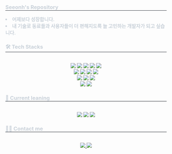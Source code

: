 <!--
**Seeongh/Seeongh** is a ✨ _special_ ✨ repository because its `README.md` (this file) appears on your GitHub profile.

Here are some ideas to get you started:

- 🔭 I’m currently working on ...
- 🌱 I’m currently learning ...
- 👯 I’m looking to collaborate on ...
- 🤔 I’m looking for help with ...
- 💬 Ask me about ...
- 📫 How to reach me: ...
- 😄 Pronouns: ...
- ⚡ Fun fact: ...
-->
<div align= "center">
    <!--<img src="https://capsule-render.vercel.app/api?type=wave&color=f2cec2&height=120&animation=&fontColor=ffffff&fontSize=40" />-->
    </div>
    <div style="text-align: left;"> 
    <h3 style="border-bottom: 1px solid #21262d; color: #c9d1d9;">  Seeonh's Repository</h2>  
    <div style="font-weight: 700; font-size: 15px; text-align: left; color: #c9d1d9;"> <li> 어제보다 성장합니다.</li><li> 내 기술로 동료들과 사용자들이 더 편해지도록 늘 고민하는 개발자가 되고 싶습니다. </div> 
    </div>
    <div style="text-align: left;">
    <h3 style="border-bottom: 1px solid #21262d; color: #c9d1d9;"> 🛠️ Tech Stacks </h3> <br> 
    <div  align= "center">
          <img src="https://img.shields.io/badge/C-A8B9CC?style=flat-square&logo=C&logoColor=white">
          <img src="https://img.shields.io/badge/HTML5-E34F26?style=flat-square&logo=HTML5&logoColor=white">
          <img src="https://img.shields.io/badge/jQuery-0769AD?style=flat-square&logo=jQuery&logoColor=white">        
          <img src="https://img.shields.io/badge/Spring-6DB33F?style=flat-square&logo=Spring&logoColor=white">
          <img src="https://img.shields.io/badge/Spring Boot-6DB33F?style=flat-square&logo=Spring Boot&logoColor=white">
          <br/><img src="https://img.shields.io/badge/Java-007396?style=flat-square&logo=Java&logoColor=white">
          <img src="https://img.shields.io/badge/MySQL-4479A1?style=flat-square&logo=MySQL&logoColor=white">  
          <img src="https://img.shields.io/badge/Github-181717?style=flat-square&logo=Github&logoColor=white">
          <img src="https://img.shields.io/badge/GitLab-330F63?style=for-the-badge&logo=gitlab&logoColor=white">
          <br/>
          <img src="https://img.shields.io/badge/IntelliJ_IDEA-000000.svg?style=for-the-badge&logo=intellij-idea&logoColor=white">
          <img src="https://img.shields.io/badge/Eclipse-2C2255?style=for-the-badge&logo=eclipse&logoColor=white">
          <img src="https://img.shields.io/badge/VSCode-0078D4?style=for-the-badge&logo=visual%20studio%20code&logoColor=white">
          <br/><img src="https://img.shields.io/badge/Discord-5865F2?style=flat-square&logo=Discord&logoColor=white">
          <img src="https://img.shields.io/badge/Notion-000000?style=flat-square&logo=Notion&logoColor=white">
          </div>
    </div>
    <div style="text-align: left;">
    <h3 style="border-bottom: 1px solid #21262d; color: #c9d1d9;"> 🌱 Current leaning </h3> <br> 
    <div  align= "center"> 
          <img src="https://img.shields.io/badge/Amazon_AWS-FF9900?style=for-the-badge&logo=amazonaws&logoColor=white">
          <img src="https://img.shields.io/badge/rabbitmq-%23FF6600.svg?&style=for-the-badge&logo=rabbitmq&logoColor=white">        
          <img src="https://img.shields.io/badge/PostgreSQL-316192?style=for-the-badge&logo=postgresql&logoColor=white">     
          </div>
    </div>
    <div style="text-align: left;">
    <h3 style="border-bottom: 1px solid #21262d; color: #c9d1d9;"> 🧑‍💻 Contact me </h3> <br> 
    <div align= "center"> <a href=https://amusing-clipper-968.notion.site/BACK-END-DIVE-f8ec9cb6c7bc48a1bc0565574a3d91f2> <img src="https://img.shields.io/badge/Notion-000000?style=flat-square&logo=Notion&logoColor=white&link=https://amusing-clipper-968.notion.site/BACK-END-DIVE-f8ec9cb6c7bc48a1bc0565574a3d91f2"> </a>
         <a href=mailto:mikstic7@gmail.com> <img src="https://img.shields.io/badge/Gmail-EA4335?style=flat-square&logo=Gmail&logoColor=white&link=mailto:mikstic7@gmail.com"> </a>
          </div>  <br> 
    <div align= "center">  </div> 
</div>
    
